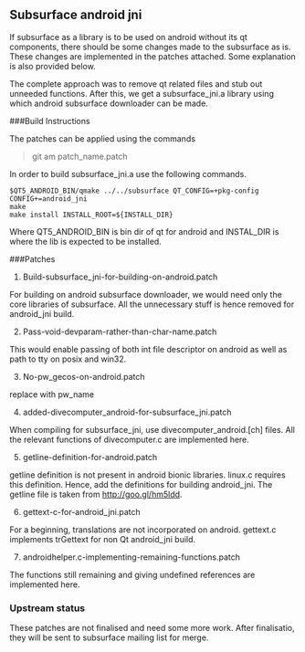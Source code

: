 Subsurface android jni
-----------------------

If subsurface as a library is to be used on android without its qt components,
   there should be some changes made to the subsurface as is. These changes are
   implemented in the patches attached. Some explanation is also provided below.

   The complete approach was to remove qt related files and stub out unneeded
   functions. After this, we get a subsurface_jni.a library using which android
   subsurface downloader can be made.

###Build Instructions

The patches can be applied using the commands
> git am patch_name.patch

In order to build subsurface_jni.a use the following commands.

```
$QT5_ANDROID_BIN/qmake ../../subsurface QT_CONFIG=+pkg-config CONFIG+=android_jni
make
make install INSTALL_ROOT=${INSTALL_DIR}
```
Where QT5_ANDROID_BIN is bin dir of qt for android and INSTAL_DIR is where the
lib is expected to be installed.

###Patches

1. Build-subsurface_jni-for-building-on-android.patch

For building on android subsurface downloader, we would need only the core
libraries of subsurface. All the unnecessary stuff is hence removed for
android_jni build.


2. Pass-void-devparam-rather-than-char-name.patch

This would enable passing of both int file descriptor on android as well as path
to tty on posix and win32.

3. No-pw_gecos-on-android.patch

replace with pw_name

4. added-divecomputer_android-for-subsurface_jni.patch

When compiling for subsurface_jni, use divecomputer_android.[ch] files. All the
relevant functions of divecomputer.c are implemented here.

5. getline-definition-for-android.patch

getline definition is not present in android bionic libraries. linux.c requires
this definition. Hence, add the definitions for building android_jni.
The getline file is taken from http://goo.gl/hm5ldd.

6. gettext-c-for-android_jni.patch

For a beginning, translations are not incorporated on android. gettext.c
implements trGettext for non Qt android_jni build.

7. androidhelper.c-implementing-remaining-functions.patch

The functions still remaining and giving undefined references are implemented here.

### Upstream status

These patches are not finalised and need some more work. After finalisatio, they
will be sent to subsurface mailing list for merge.


